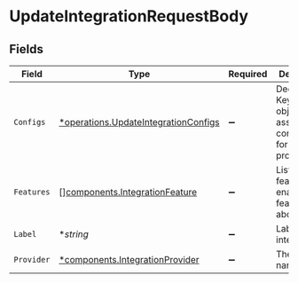 # UpdateIntegrationRequestBody


## Fields

| Field                                                                                       | Type                                                                                        | Required                                                                                    | Description                                                                                 |
| ------------------------------------------------------------------------------------------- | ------------------------------------------------------------------------------------------- | ------------------------------------------------------------------------------------------- | ------------------------------------------------------------------------------------------- |
| `Configs`                                                                                   | [*operations.UpdateIntegrationConfigs](../../models/operations/updateintegrationconfigs.md) | :heavy_minus_sign:                                                                          | Decrypted Key/Value object of the associated configuration for that provider                |
| `Features`                                                                                  | [][components.IntegrationFeature](../../models/components/integrationfeature.md)            | :heavy_minus_sign:                                                                          | List of features to enable (see features list above)                                        |
| `Label`                                                                                     | **string*                                                                                   | :heavy_minus_sign:                                                                          | Label of the integration                                                                    |
| `Provider`                                                                                  | [*components.IntegrationProvider](../../models/components/integrationprovider.md)           | :heavy_minus_sign:                                                                          | The provider name                                                                           |